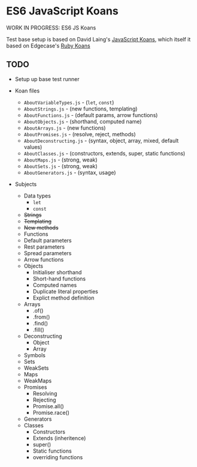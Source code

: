 # ES6 JavaScript Koans

WORK IN PROGRESS: ES6 JS Koans

Test base setup is based on David Laing's [JavaScript Koans](https://github.com/mrdavidlaing/javascript-koans), which itself it based on Edgecase's [Ruby Koans](https://github.com/edgecase/ruby_koans)

## TODO

* Setup up base test runner

* Koan files
  * `AboutVariableTypes.js` - (`let`, `const`)
  * `AboutStrings.js` - (new functions, templating)
  * `AboutFunctions.js` - (default params, arrow functions)
  * `AboutObjects.js` - (shorthand, computed name)
  * `AboutArrays.js` - (new functions)
  * `AboutPromises.js` - (resolve, reject, methods)
  * `AboutDeconstructing.js` - (syntax, object, array, mixed, default values)
  * `AboutClasses.js` - (constructors, extends, super, static functions)
  * `AboutMaps.js` - (strong, weak)
  * `AboutSets.js` - (strong, weak)
  * `AboutGenerators.js` - (syntax, usage)

* Subjects
  * Data types
    * `let`
    * `const`
  * ~~Strings~~
   * ~~Templating~~
   * ~~New methods~~
  * Functions
   * Default parameters
   * Rest parameters
   * Spread parameters
   * Arrow functions
  * Objects
    * Initialiser shorthand
    * Short-hand functions
    * Computed names
    * Duplicate literal properties
    * Explict method definition
  * Arrays
    * .of()
    * .from()
    * .find()
    * .fill()
  * Deconstructing
     * Object
     * Array
  * Symbols
  * Sets
  * WeakSets
  * Maps
  * WeakMaps
  * Promises
    * Resolving
    * Rejecting
    * Promise.all()
    * Promise.race()
  * Generators
  * Classes
    * Constructors
    * Extends (inheritence)
    * super()
    * Static functions
    * overriding functions
